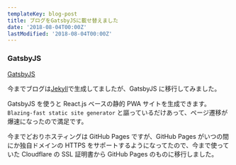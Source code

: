 ```yaml
---
templateKey: blog-post
title: ブログをGatsbyJSに載せ替えました
date: '2018-08-04T00:00Z'
lastModified: '2018-08-04T00:00Z'
---
```


### GatsbyJS

[GatsbyJS](https://www.gatsbyjs.org/)

今までブログは[Jekyll](https://jekyllrb.com/)で生成してましたが、GatsbyJS に移行してみました。

GatsbyJS を使うと React.js ベースの静的 PWA サイトを生成できます。
`Blazing-fast static site generator` と謳っているだけあって、ページ遷移が爆速になったので満足です。

今までどおりホスティングは GitHub Pages ですが、GitHub Pages がいつの間にか独自ドメインの HTTPS をサポートするようになってたので、今まで使っていた
Cloudflare の SSL 証明書から GitHub Pages のものに移行しました。
